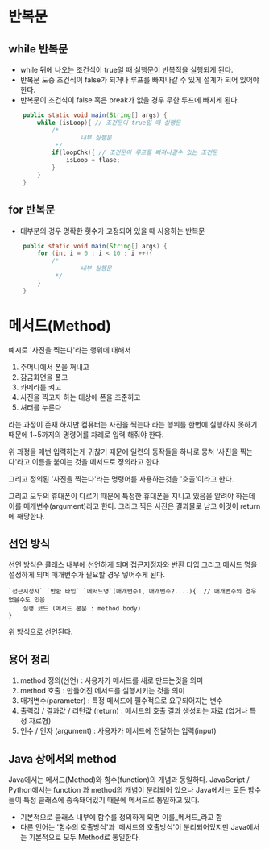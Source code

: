 # 반복문
## while 반복문
- while 뒤에 나오는 조건식이 true일 때 실행문이 반복적을 실행되게 된다.
- 반복문 도중 조건식이 false가 되거나 루프를 빠져나갈 수 있게 설계가 되어 있어야 한다.
- 반복문이 조건식이 false 혹은 break가 없을 경우 무한 루프에 빠지게 된다.

```java
    public static void main(String[] args) {
        while (isLoop){ // 조건문이 true일 때 실행문
            /*
                    내부 실행문
             */
            if(loopChk){ // 조건문이 루프를 빠져나갈수 있는 조건문
                isLoop = flase;
            }
        }
    }
```
## for 반복문
- 대부분의 경우 명확한 횟수가 고정되어 있을 때 사용하는 반복문

```java
    public static void main(String[] args) {
        for (int i = 0 ; i < 10 ; i ++){
            /*
                    내부 실행문
             */
        }
    }
```
# 메서드(Method)
예시로 '사진을 찍는다'라는 행위에 대해서
1. 주머니에서 폰을 꺼내고
2. 잠금화면을 풀고
3. 카메라를 켜고
4. 사진을 찍고자 하는 대상에 폰을 조준하고
5. 셔터를 누른다

라는 과정이 존재 하지만 컴퓨터는 사진을 찍는다 라는 행위를 한번에 실행하지 못하기 때문에
1~5까지의 명령어를 차례로 입력 해줘야 한다.

위 과정을 매번 입력하는게 귀찮기 때문에 일련의 동작들을 하나로 뭉쳐 '사진을 찍는다'라고
이름을 붙이는 것을 메서드로 정의라고 한다.

그리고 정의된 '사진을 찍는다'라는 명령어를 사용하는것을 '호출'이라고 한다.

그리고 모두의 휴대폰이 다르기 때문에 특정한 휴대폰을 지니고 있음을 알려야 하는데 이를 매개변수(argument)라고 한다.
그리고 찍은 사진은 결과물로 남고 이것이 return에 해당한다.


## 선언 방식
선언 방식은 클래스 내부에 선언하게 되며
접근지정자와 반환 타입 그리고 메서드 명을 설정하게 되며 매개변수가 필요할 경우 넣어주게 된다.
```
`접근지정자` `반환 타입` `메서드명`(매개변수1, 매개변수2....){  // 매개변수의 경우 없을수도 있음
    실행 코드 (메서드 본문 : method body)
}
```


위 방식으로 선언된다.

## 용어 정리
1. method 정의(선언) : 사용자가 메서드를 새로 만드는것을 의미
2. method 호출 : 만들어진 메서드를 실행시키는 것을 의미
3. 매개변수(parameter) : 특정 메서드에 필수적으로 요구되어지는 변수
4. 출력값 / 결과값 / 리턴값 (return) : 메서드의 호출 결과 생성되는 자료 (없거나 특정 자료형)
5. 인수 / 인자 (argument) : 사용자가 메서드에 전달하는 입력(input)

## Java 상에서의 method
Java에서는 메서드(Method)와 함수(function)의 개념과 동일하다.
JavaScript / Python에서는 function 과 method의 개념이 분리되어 있으나 Java에서는
모든 함수들이 특정 클래스에 종속돼어있기 때문에 메서드로 통일하고 있다.

- 기본적으로 클래스 내부에 함수를 정의하게 되면 이를_메서드_라고 함
- 다른 언어는 '함수의 호출방식'과 '메서드의 호출방식'이 분리되어있지만 Java에서는 기본적으로 모두 Method로 통일한다.
